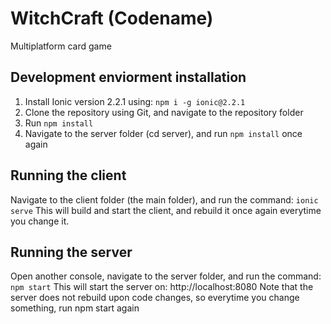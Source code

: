 # WitchCraft (Codename)

Multiplatform card game

## Development enviorment installation
1. Install Ionic version 2.2.1 using: `npm i -g ionic@2.2.1`
2. Clone the repository using Git, and navigate to the repository folder
3. Run `npm install`
4. Navigate to the server folder (cd server), and run `npm install` once again

## Running the client
Navigate to the client folder (the main folder), and run the command: `ionic serve`
This will build and start the client, and rebuild it once again everytime you change it.

## Running the server
Open another console, navigate to the server folder, and run the command: `npm start`
This will start the server on: http://localhost:8080
Note that the server does not rebuild upon code changes, so everytime you change something, run npm start again
